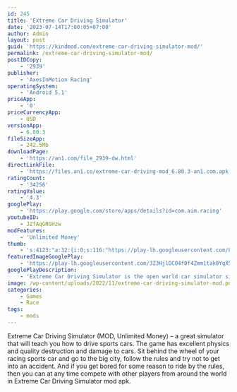 ```yaml
---
id: 245
title: 'Extreme Car Driving Simulator'
date: '2023-07-14T17:00:05+07:00'
author: Admin
layout: post
guid: 'https://kindmod.com/extreme-car-driving-simulator-mod/'
permalink: /extreme-car-driving-simulator-mod/
postIDCopy:
    - '2939'
publisher:
    - 'AxesInMotion Racing'
operatingSystem:
    - 'Android 5.1'
priceApp:
    - '0'
priceCurrencyApp:
    - USD
versionApp:
    - 6.80.3
fileSizeApp:
    - 242.5Mb
downloadPage:
    - 'https://an1.com/file_2939-dw.html'
directLinkFile:
    - 'https://files.an1.co/extreme-car-driving-mod_6.80.3-an1.com.apk'
ratingCount:
    - '34256'
ratingValue:
    - '4.3'
googlePlay:
    - 'https://play.google.com/store/apps/details?id=com.aim.racing'
youtubeID:
    - JZfAqGRGHzw
modFeatures:
    - 'Unlimited Money'
thumb:
    - 's:4123:"a:32:{i:0;s:116:"https://play-lh.googleusercontent.com/8DDj07hiPNbnET4tZCc3lQrJ9orO8lwEKnhO8g9lbM-W19TQ_6s-y6TcoYfhQ6dFWUaL=w526-h296";i:1;s:114:"https://play-lh.googleusercontent.com/I12qN0oEVRsc9AXB8tp0w6A20AV99K1oNyhJa-OgjfdE1JcnKdcEtLTN4wIig18Auw=w526-h296";i:2;s:114:"https://play-lh.googleusercontent.com/s0Knivt2T37zNUAG6iXgiqf9OosUDyyjwAGFpN1HZyJpZUkLx3hx96oQO2HI4hivyA=w526-h296";i:3;s:115:"https://play-lh.googleusercontent.com/0n9vxQdSSnRp98EDRw4Ku-CS11SvZMgcS-qLyFARvyI3L61_Dcl5OvJ2S4B2NwB262Y=w526-h296";i:4;s:115:"https://play-lh.googleusercontent.com/ig0Xi2wgKghAqn3A3JyHH7mSeC3SDJ8CVC8HS6sc_c19CUj1GRN7wuh7ybwNnuhv4vs=w526-h296";i:5;s:115:"https://play-lh.googleusercontent.com/xA8w2l5k1MnW_aFb4eHl-VnKXbQbWXoJOqrGrs6a1oeF62Kajg1lHOt6fnPehte1AhU=w526-h296";i:6;s:115:"https://play-lh.googleusercontent.com/ouIsBR0uG6-dpwlba3OuvCmxRJHR1audNQWAIxZmGb-mwhiITu-PKM9Te3KfsWKbd08=w526-h296";i:7;s:114:"https://play-lh.googleusercontent.com/0mEDutqSp5ZhiRg6riGMH75wvf7_S6l92jGJUfuxy_yKcR9hn62iKuG2Ol9tlMdljA=w526-h296";i:8;s:116:"https://play-lh.googleusercontent.com/KT7Z87ty0PlULI4JgqluMKG15f9cDzsoKueYl6uNPpJVwlGRrOtTlVKga2X-Ns85jRS3=w526-h296";i:9;s:115:"https://play-lh.googleusercontent.com/QwxvPvZTxXJ4Wxef0qeNjuPMivZ-1hKz4JiGGdCxplQPLg5sQEbTR0udf4sxkWtbp24=w526-h296";i:10;s:115:"https://play-lh.googleusercontent.com/VjmfI8Dl1iBUHs5brLqr3OyC6t4jg9w1_CBcCMBX4-1mQux4hLEkvabAR-wNBEv_rN8=w526-h296";i:11;s:115:"https://play-lh.googleusercontent.com/jex9s8WWiEXN_m7tIPusQk6PCwf81G3YKeOEXGVUM2crs_VXO_L4ddoZHgM6gA65Pms=w526-h296";i:12;s:115:"https://play-lh.googleusercontent.com/ybv1V9Kohzpy3l7Dvdt8_1uD5FXXe2aZI0zoe4qfcC0isXBG3ilwvzf1jAnZaTUgTlI=w526-h296";i:13;s:115:"https://play-lh.googleusercontent.com/kA08hQB3nM9ul8X4ih3DgipY1PgwpxyJIpfm19grOYP7IKDuAmAnKgBN-xb6gxUyReQ=w526-h296";i:14;s:115:"https://play-lh.googleusercontent.com/U09WUE3IVoh6-VOy7CfiNVhfTAsKN5W0GutB42HWJKiO2aGcn-YjZ503D1zEI0HjOEI=w526-h296";i:15;s:115:"https://play-lh.googleusercontent.com/ZSqM4XIJyLwoC1GWrJmLakdd6w8HxklzVeTcrwW4RzCHTDk4J2XYrqEaN9_GWXSTTvA=w526-h296";i:16;s:114:"https://play-lh.googleusercontent.com/tqVldf7LtO-dWTQDnSDFOaG2K34rkT34CAmAL8X5RLoK86zOeYMJ3w7wlspjT4mbwg=w526-h296";i:17;s:116:"https://play-lh.googleusercontent.com/a0CiGVID2S3XwfD1YNC5f2ntGtFyt7YPwrLHABQqrBoaLFXawo9wCaxaT8kxFKoiaU_E=w526-h296";i:18;s:115:"https://play-lh.googleusercontent.com/eKE8NaGlVX6uYSlHSeYvReNiGLmr4rSq1Rjo1D792PbCFmYI0OXwD4EEL2ecJsOlOCc=w526-h296";i:19;s:114:"https://play-lh.googleusercontent.com/C1fgGrv9HbpNbz9wFQ_j15g3ttZUoh1rhfLquK9dWbbygcoOIr9sUoJcofrASnamIA=w526-h296";i:20;s:114:"https://play-lh.googleusercontent.com/2z3Y-eZq2En6QX91NE4x9cnU9WL7e_UiCCSvOmrp47UWtcu4-xq-JEZZ-g0ggUXzFg=w526-h296";i:21;s:115:"https://play-lh.googleusercontent.com/YSR0QUbRnylmUHhN6F3NtTI5OzQcvmW5AGgL8sUbClRoqfu_GHA9DbvM0Ai0MmKg650=w526-h296";i:22;s:115:"https://play-lh.googleusercontent.com/EGcrbpLpAz3dNihgC0YAAhUNYYxnGLrjKtIgrft52tjMSuEW_wKhM5fXRgGTRDhX9Tw=w526-h296";i:23;s:115:"https://play-lh.googleusercontent.com/BcXJsZhO9DLwEsIIkZQh7h1j2VCRxExBsawbYaVjQ3dBBC3PJ4uB5yhUZfv3spMRvJ8=w526-h296";i:24;s:115:"https://play-lh.googleusercontent.com/AonmqzqiYnHPT5sgufzCQEnZMBTNs2LGRumFjpglIkRWox1jCxh4J9mLMs23vbfc8c8=w526-h296";i:25;s:116:"https://play-lh.googleusercontent.com/z3yurZYiV_7vmSeKMZ_1dCPWtZ8jhSUW5COx-9g21_8NUN1XIV5ynUWqY7OhrL_Mb4FE=w526-h296";i:26;s:115:"https://play-lh.googleusercontent.com/lc2kBvXfIGZXUmcncAF0MoK9DwL361Gn2StVnkFmYnjCVyeZqBVHFbKsucEPDYJAZcA=w526-h296";i:27;s:116:"https://play-lh.googleusercontent.com/o0CoellDaJRnRWzOSgzXef2xc-ryCVKT7oJ4m5zrTfXGgNY9smnPk11BU18uLPdFcyBn=w526-h296";i:28;s:115:"https://play-lh.googleusercontent.com/LPZp7G5vWo_ha_4bv1cRjhWy320-Vbz6l03xQe9iNcWKOgWYFyIMim887Zbt2oaGgUk=w526-h296";i:29;s:114:"https://play-lh.googleusercontent.com/wC4CqFj0br-jMW5rT7rACU2OcbCRMki0qWV5i1cx9oL5dS37emMPgT4gEg6C2mlZ2A=w526-h296";i:30;s:115:"https://play-lh.googleusercontent.com/bsjzrCGFbzxeIlR7L1qAEioqNd9-Kxb9KS5CNU31xKg3bzZ-C7XuRF8JLNV8_TLVglI=w526-h296";i:31;s:115:"https://play-lh.googleusercontent.com/2R81Wwncsia6GaefAiPMl_MlAXGrrPShrX8KPIm-KreSAwLXbDp4E-Gi0WwUcCEIrrI=w526-h296";}";'
featuredImageGooglePlay:
    - 'https://play-lh.googleusercontent.com/JZ3HjlDCO4f0f4Zmm1tak0YqX5Ux2bevEGM6QfxvYTPDUXiojHWSNb0NcRtWbud_Mg'
googlePlayDescription:
    - 'Extreme Car Driving Simulator is the open world car simulator since 2014, thanks to its advanced real physics engineEver wanted to try a sports car simulator? Now you can drive, drift and feel a racing sports car!.Be a furious racer on a whole city for you. No need to brake because of traffic or racing other rival vehicles, so you can perform illegal stunt actions and run full speed without the police chasing you!.'
image: /wp-content/uploads/2022/11/extreme-car-driving-simulator-mod.png
categories:
    - Games
    - Race
tags:
    - mods
---
```


Extreme Car Driving Simulator (MOD, Unlimited Money) – a great simulator that will teach you how to drive sports cars. The game has excellent physics and quality destruction and damage to cars. Sit behind the wheel of your racing sports car and go to the big city, follow the rules and try not to get into an accident. And if you get bored for some reason to ride by the rules, then you can at any time compete with other players from around the world in Extreme Car Driving Simulator mod apk.